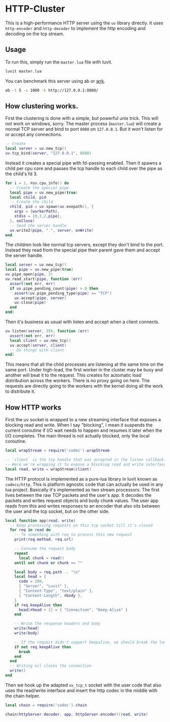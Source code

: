 # HTTP-Cluster

This is a high-performance HTTP server using the `uv` library directly.  It uses `http-encoder` and `http-decoder` to implement the http encoding and decoding on the tcp stream.

## Usage

To run this, simply run the `master.lua` file with luvit.

```sh
luvit master.lua
```

You can benchmark this server using ab or [wrk](https://github.com/wg/wrk).

```sh
ab -t 5 -c 1000 -k http://127.0.0.1:8080/
```

## How clustering works.

First the clustering is done with a simple, but powerful unix trick.  This
will not work on windows, sorry.  The master process (`master.lua`) will
create a normal TCP server and bind to port `8080` on `127.0.0.1`.  But it
won't listen for or accept any connections.

```lua
-- Create
local server = uv.new_tcp()
uv.tcp_bind(server, "127.0.0.1", 8080)
```

Instead it creates a special pipe with fd-passing enabled.  Then it spawns a
child per cpu core and passes the tcp handle to each child over the pipe as
the child's fd 3.

```lua
for i = 1, #uv.cpu_info() do
  -- Create the special pipe
  local pipe = uv.new_pipe(true)
  local child, pid
  -- Create the child
  child, pid = uv.spawn(uv.exepath(), {
    args = {workerPath},
    stdio = {0,1,2,pipe},
  }, onClose)
  -- Send the server handle
  uv.write2(pipe, ".", server, onWrite)
end
```

The children look like normal tcp servers, except they don't bind to the port.
Instead they read from the special pipe their parent gave them and accept the
server handle.

```lua
local server = uv.new_tcp()
local pipe = uv.new_pipe(true)
uv.pipe_open(pipe, 3)
uv.read_start(pipe, function (err)
  assert(not err, err)
  if uv.pipe_pending_count(pipe) > 0 then
    assert(uv.pipe_pending_type(pipe) == "TCP")
    uv.accept(pipe, server)
    uv.close(pipe)
  end
end)
```

Then it's business as usual with listen and accept when a client connects.

```lua
uv.listen(server, 256, function (err)
  assert(not err, err)
  local client = uv.new_tcp()
  uv.accept(server, client)
  -- Do things with client
end)
```

This means that all the child processes are listening at the same time on the
same port.  Under high-load, the first worker in the cluster may be busy and
another will beat it to the request.  This creates for automatic load
distribution across the workers.  There is no proxy going on here.  The
requests are directly going to the workers with the kernel doing all the work
to distribute it.

## How HTTP works

First the uv socket is wrapped to a new streaming interface that exposes a
blocking read and write.  When I say "blocking", I mean it suspends the
current coroutine if I/O wait needs to happen and resumes it later when the
I/O completes.  The main thread is not actually blocked, only the local
coroutine.

```lua
local wrapStream = require('codec').wrapStream

-- `client` is the tcp handle that was accepted in the listen callback.
-- Here we're wrapping it to expose a blocking read and write interface.
local read, write = wrapStream(client)
```

The HTTP protocol is implemented as a pure-lua library in luvit known as
`codecs/http`.  This is platform agnostic code that can actually be used in any
lua project.  Basically it's implemented as two stream processors.  The first
lives between the raw TCP packets and the user's app.  It decodes the packets
and writes request objects and body chunk values.  The user app reads from
this and writes responses to an encoder that also sits between the user and
the tcp socket, but on the other side.

```lua
local function app(read, write)
  -- Keep processing requests on this tcp socket till it's closed
  for req in read do
    -- To something with req to process this new request
    print(req.method, req.url)

    -- Consume the request body
    repeat
      local chunk = read()
    until not chunk or chunk == ""

    local body = req.path .. "\n"
    local head = {
      code = 200,
      { "Server", "Luvit" },
      { "Content-Type", "text/plain" },
      { "Content-Length", #body },
    }
    if req.keepAlive then
      head[#head + 1] = { "Connection", "Keep-Alive" }
    end

    -- Write the response headers and body
    write(head)
    write(body)

    -- If the request didn't support keepalive, we should break the loop
    if not req.keepAlive then
      break
    end
  end
  -- Writing nil closes the connection
  write()
end
```

Then we hook up the adapted `uv_tcp_t` socket with the user code that also
uses the read/write interface and insert the http codec in the middle with the
chain helper.

```lua
local chain = require('codec').chain

chain(httpServer.decoder, app, httpServer.encoder)(read, write)
```
